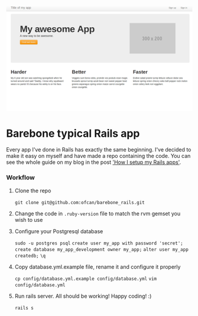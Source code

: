 ![Barebone Home](/app/assets/images/barebone_home.png)

# Barebone typical Rails app
Every app I've done in Rails has exactly the same beginning. I've decided to
make it easy on myself and have made a repo containing the code. You can see the
whole guide on my blog in the post ['How I setup my Rails
apps'](http://svenduplic.com/2012/12/22/how-i-setup-my-rails-app.html).

### Workflow

1. Clone the repo

    `git clone git@github.com:ofcan/barebone_rails.git`

2. Change the code in `.ruby-version` file to match the rvm gemset you wish to use
3. Configure your Postgresql database

    `sudo -u postgres psql`
    `create user my_app with password 'secret';`
    `create database my_app_development owner my_app;`
    `alter user my_app createdb;`
    `\q`

4. Copy database.yml.example file, rename it and configure it properly

    `cp config/database.yml.example config/database.yml`
    `vim config/database.yml`

5. Run rails server. All should be working! Happy coding! :)

    `rails s`
